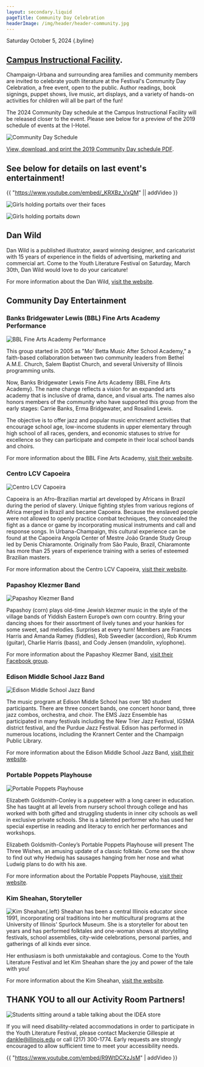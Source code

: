 ```yaml
---
layout: secondary.liquid
pageTitle: Community Day Celebration
headerImage: /img/header/header-community.jpg
---
```


Saturday October 5, 2024 {.byline}



## [Campus Instructional Facility](https://cif.illinois.edu/).

Champaign-Urbana and surrounding area families and community members are invited to celebrate youth literature at the Festival's Community Day Celebration, a free event, open to the public. Author readings, book signings, puppet shows, live music, art displays, and a variety of hands-on activities for children will all be part of the fun!

The 2024 Community Day schedule at the Campus Instructional Facility will be released closer to the event. Please see below for a preview of the 2019 schedule of events at the I-Hotel. 

![Community Day Schedule](/img/community/schedule-sessions-draft-12-revised_3-21-19.png)

[View, download, and print the 2019 Community Day schedule PDF](/docs/schedule-sessions-draft-12-revised_3-21-19.pdf).

## See below for details on last event's entertainment! 

{{ "https://www.youtube.com/embed/_KRXBz_VxQM" || addVideo }}

![Girls holding portaits over their faces](/img/community/vivian-dixon-2016-oct_-dsc01497.jpg?sfvrsn=57121188_0)

![Girls holding portaits down](/img/community/vivian-dixon-2016-oct_-dsc01498.jpg?sfvrsn=57121188_0)


## Dan Wild

Dan Wild is a published illustrator, award winning designer, and caricaturist with 15 years of experience in the fields of advertising, marketing and commercial art. Come to the Youth Literature Festival on Saturday, March 30th, Dan Wild would love to do your caricature! 

 For more information about the Dan Wild, [visit the website](http://www.danwild.com/caricature.html).

## Community Day Entertainment

### Banks Bridgewater Lewis (BBL) Fine Arts Academy Performance

![BBL Fine Arts Academy Performance](/img/community/bbl-1.jpg)

This group started in 2005 as "Mo' Betta Music After School Academy," a faith-based collaboration between two community leaders from Bethel A.M.E. Church, Salem Baptist Church, and several University of Illinois programming units. 

Now, Banks Bridgewater Lewis Fine Arts Academy (BBL Fine Arts Academy). The name change reflects a vision for an expanded arts academy that is inclusive of drama, dance, and visual arts. The names also honors members of the community who have supported this group from the early stages: Carrie Banks, Erma Bridgewater, and Rosalind Lewis.

The objective is to offer jazz and popular music enrichment activities that encourage school age, low-income students in upper elementary through high school of all races, genders, and economic statuses to strive for excellence so they can participate and compete in their local school bands and choirs.

For more information about the BBL Fine Arts Academy, [visit their website](https://www.bblfineartsacademy.com/gallery.html).

### Centro LCV Capoeira

![Centro LCV Capoeira](/img/community/capoeira-angola-lcv-3.jpg)

Capoeira is an Afro-Brazilian martial art developed by Africans in Brazil during the period of slavery. Unique fighting styles from various regions of Africa merged in Brazil and became Capoeira. Because the enslaved people were not allowed to openly practice combat techniques, they concealed the fight as a dance or game by incorporating musical instruments and call and response songs. In Urbana-Champaign, this cultural experience can be found at the Capoeira Angola Center of Mestre João Grande Study Group led by Denis Chiaramonte. Originally from São Paulo, Brazil, Chiaramonte has more than 25 years of experience training with a series of esteemed Brazilian masters.

For more information about the Centro LCV Capoeira, [visit their website](http://lcvcapoeira.com/).

### Papashoy Klezmer Band

![Papashoy Klezmer Band](/img/community/papashoy-klezmer-band.jpg)

Papashoy (corn) plays old-time Jewish klezmer music in the style of the village bands of Yiddish Eastern Europe’s own corn country. Bring your dancing shoes for their assortment of lively tunes and your hankies for some sweet, sad melodies. Surprises at every turn!  Members are Frances Harris and Amanda Ramey (fiddles), Rob Sweedler (accordion), Rob Krumm (guitar), Charlie Harris (bass), and Cody Jensen (mandolin, xylophone).

For more information about the Papashoy Klezmer Band, [visit their Facebook group](https://www.facebook.com/papashoy/).

### Edison Middle School Jazz Band

![Edison Middle School Jazz Band](/img/community/edison.jpg)

The music program at Edison Middle School has over 180 student participants. There are three concert bands, one concert honor band, three jazz combos, orchestra, and choir. The EMS Jazz Ensemble has participated in many festivals including the New Trier Jazz Festival, IGSMA district festival, and the Purdue Jazz Festival. Edison has performed in numerous locations, including the Krannert Center and the Champaign Public Library.

For more information about the Edison Middle School Jazz Band, [visit their website](https://sites.google.com/view/ems-bands/).

### Portable Poppets Playhouse

![Portable Poppets Playhouse](/img/community/eliz-p-j.jpg)

Elizabeth Goldsmith-Conley is a puppeteer with a long career in education. She has taught at all levels from nursery school through college and has worked with both gifted and struggling students in inner city schools as well in exclusive private schools. She is a talented performer who has used her special expertise in reading and literacy to enrich her performances and workshops.

Elizabeth Goldsmith-Conley’s Portable Poppets Playhouse will present The Three Wishes, an amusing update of a classic folktale. Come see the show to find out why Hedwig has sausages hanging from her nose and what Ludwig plans to do with his axe.

For more information about the Portable Poppets Playhouse, [visit their website](http://www.portablepoppets.com/).

### Kim Sheahan, Storyteller 

![Kim Sheahan](/img/community/kim-sheahan-storyteller-1.jpg){.left} Sheahan has been a central Illinois educator since 1991, incorporating oral traditions into her multicultural programs at the University of Illinois' Spurlock Museum. She is a storyteller for about ten years and has performed folktales and one-woman shows at storytelling festivals, school assemblies, city-wide celebrations, personal parties, and gatherings of all kinds ever since. 

Her enthusiasm is both unmistakable and contagious. Come to the Youth Literature Festival and let Kim Sheahan share the joy and power of the tale with you! 

For more information about the Kim Sheahan, [visit the website](https://www.kimsheahan.com/default.html).

## THANK YOU to all our Activity Room Partners!

![Students sitting around a table talking about the IDEA store](/img/community/2016-community-day-5.jpg)

If you will need disability-related accommodations in order to participate in the Youth Literature Festival, please contact Mackenzie Gillespie at dankle@illinois.edu or call (217) 300-1774. Early requests are strongly encouraged to allow sufficient time to meet your accessibility needs.

{{ "https://www.youtube.com/embed/R9WtDCXzJsM" | addVideo }}

